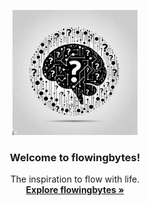 <p align="center">
  <a href="https://flowingbytes.github.io/">
    <img src="/assets/images/IMG_2023.jpeg" alt="curieosy logo" width="200" height="200">
  </a>
</p>

<h3 align="center">Welcome to flowingbytes!</h3>

<p align="center">
  The inspiration to flow with life.
  <br>
  <a href="https://flowingbytes.github.io/"><strong>Explore flowingbytes »</strong></a>
  <br>
</p>
